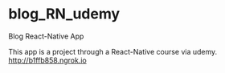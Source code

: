 # blog_RN_udemy
Blog React-Native App

This app is a project through a React-Native course via udemy.
http://b1ffb858.ngrok.io